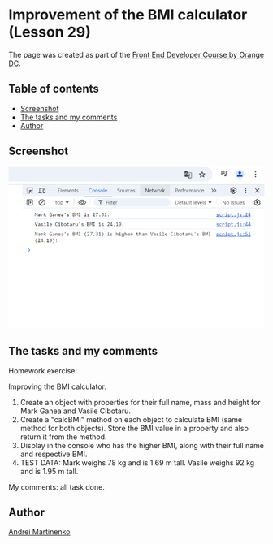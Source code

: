 # Improvement of the BMI calculator (Lesson 29)

The page was created as part of the [Front End Developer Course by Orange DC](https://digitalcenter.orange.md/).

## Table of contents
- [Screenshot](#screenshot)
- [The tasks and my comments](#the-tasks-and-my-comments-full-description-of-the-tasks-in-the-code)
- [Author](#author)

## Screenshot

![](./image/screenshot.png)

## The tasks and my comments

Homework exercise:

Improving the BMI calculator.
1. Create an object with properties for their full name, mass and height for Mark Ganea and Vasile Cibotaru.
2. Create a "calcBMI" method on each object to calculate BMI (same method for both objects). 
   Store the BMI value in a property and also return it from the method.
3. Display in the console who has the higher BMI, along with their full name and respective BMI. 
4. TEST DATA: Mark weighs 78 kg and is 1.69 m tall. Vasile weighs 92 kg and is 1.95 m tall.
    
My comments: all task done. 

## Author

[Andrei Martinenko](https://github.com/AxinitM)
